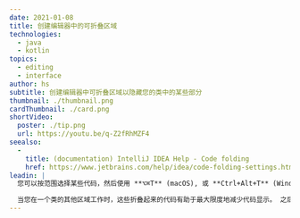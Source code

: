 ```yaml
---
date: 2021-01-08
title: 创建编辑器中的可折叠区域
technologies:
  - java
  - kotlin
topics:
  - editing
  - interface
author: hs
subtitle: 创建编辑器中可折叠区域以隐藏您的类中的某些部分
thumbnail: ./thumbnail.png
cardThumbnail: ./card.png
shortVideo:
  poster: ./tip.png
  url: https://youtu.be/q-Z2fRhMZF4
seealso:
  - 
    title: (documentation) IntelliJ IDEA Help - Code folding
    href: https://www.jetbrains.com/help/idea/code-folding-settings.html
leadin: |
  您可以按范围选择某些代码，然后使用 **⌥⌘T** (macOS), 或 **Ctrl+Alt+T** (Windows/Linux)来创建编辑器中可折叠区域。

  当您在一个类的其他区域工作时，这些折叠起来的代码有助于最大限度地减少代码显示。 之后，您也可以再次展开它们。
---
```


